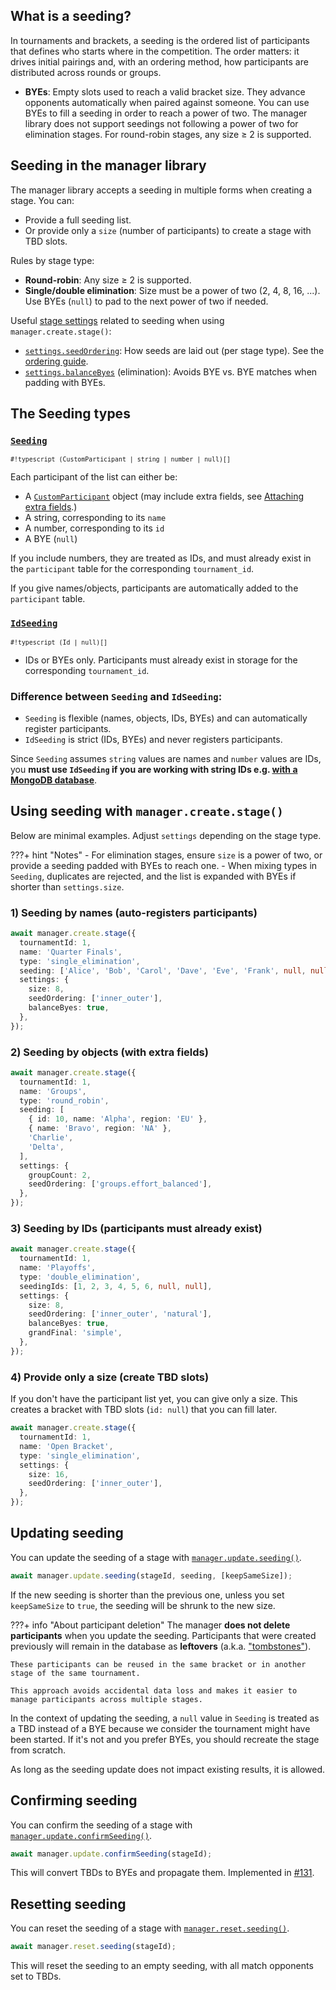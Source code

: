 ## What is a seeding?

In tournaments and brackets, a seeding is the ordered list of participants that defines who starts where in the competition. The order matters: it drives initial pairings and, with an ordering method, how participants are distributed across rounds or groups.

- **BYEs**: Empty slots used to reach a valid bracket size. They advance opponents automatically when paired against someone.
  You can use BYEs to fill a seeding in order to reach a power of two. The manager library does not support seedings not following a power of two for elimination stages. For round-robin stages, any size ≥ 2 is supported.


## Seeding in the manager library

The manager library accepts a seeding in multiple forms when creating a stage. You can:

- Provide a full seeding list.
- Or provide only a `size` (number of participants) to create a stage with TBD slots.

Rules by stage type:

- **Round-robin**: Any size ≥ 2 is supported.
- **Single/double elimination**: Size must be a power of two (2, 4, 8, 16, ...). Use BYEs (`null`) to pad to the next power of two if needed.

Useful [stage settings](/brackets-docs/reference/model/interfaces/StageSettings.html) related to seeding when using `manager.create.stage()`:

- [`settings.seedOrdering`](/brackets-docs/reference/model/interfaces/StageSettings.html#seedOrdering): How seeds are laid out (per stage type). See the [ordering guide](ordering.md).
- [`settings.balanceByes`](/brackets-docs/reference/model/interfaces/StageSettings.html#balanceByes) (elimination): Avoids BYE vs. BYE matches when padding with BYEs.


## The Seeding types

### [`Seeding`](/brackets-docs/reference/model/types/Seeding.html)

<sub>`#!typescript (CustomParticipant | string | number | null)[]`</sub>

Each participant of the list can either be:

- A [`CustomParticipant`](/brackets-docs/reference/model/types/CustomParticipant.html) object (may include extra fields, see [Attaching extra fields](extra-fields.md).)
- A string, corresponding to its `name`
- A number, corresponding to its `id`
- A BYE (`null`)

If you include numbers, they are treated as IDs, and must already exist in the `participant` table for the corresponding `tournament_id`.

If you give names/objects, participants are automatically added to the `participant` table.

### [`IdSeeding`](/brackets-docs/reference/model/types/IdSeeding.html)

<sub>`#!typescript (Id | null)[]`</sub>

  - IDs or BYEs only. Participants must already exist in storage for the corresponding `tournament_id`.

### Difference between `Seeding` and `IdSeeding`:

- `Seeding` is flexible (names, objects, IDs, BYEs) and can automatically register participants.
- `IdSeeding` is strict (IDs, BYEs) and never registers participants.

Since `Seeding` assumes `string` values are names and `number` values are IDs, you **must use `IdSeeding` if you are working with string IDs e.g. [with a MongoDB database](https://github.com/Drarig29/brackets-manager.js/issues/113)**.


## Using seeding with `manager.create.stage()`

Below are minimal examples. Adjust `settings` depending on the stage type.

???+ hint "Notes"
    - For elimination stages, ensure `size` is a power of two, or provide a seeding padded with BYEs to reach one.
    - When mixing types in `Seeding`, duplicates are rejected, and the list is expanded with BYEs if shorter than `settings.size`.


### 1) Seeding by names (auto-registers participants)

```ts
await manager.create.stage({
  tournamentId: 1,
  name: 'Quarter Finals',
  type: 'single_elimination',
  seeding: ['Alice', 'Bob', 'Carol', 'Dave', 'Eve', 'Frank', null, null],
  settings: {
    size: 8,
    seedOrdering: ['inner_outer'],
    balanceByes: true,
  },
});
```

### 2) Seeding by objects (with extra fields)

```ts
await manager.create.stage({
  tournamentId: 1,
  name: 'Groups',
  type: 'round_robin',
  seeding: [
    { id: 10, name: 'Alpha', region: 'EU' },
    { name: 'Bravo', region: 'NA' },
    'Charlie',
    'Delta',
  ],
  settings: {
    groupCount: 2,
    seedOrdering: ['groups.effort_balanced'],
  },
});
```

### 3) Seeding by IDs (participants must already exist)

```ts
await manager.create.stage({
  tournamentId: 1,
  name: 'Playoffs',
  type: 'double_elimination',
  seedingIds: [1, 2, 3, 4, 5, 6, null, null],
  settings: {
    size: 8,
    seedOrdering: ['inner_outer', 'natural'],
    balanceByes: true,
    grandFinal: 'simple',
  },
});
```

### 4) Provide only a size (create TBD slots)

If you don't have the participant list yet, you can give only a size. This creates a bracket with TBD slots (`id: null`) that you can fill later.

```ts
await manager.create.stage({
  tournamentId: 1,
  name: 'Open Bracket',
  type: 'single_elimination',
  settings: {
    size: 16,
    seedOrdering: ['inner_outer'],
  },
});
```

## Updating seeding

You can update the seeding of a stage with [`manager.update.seeding()`](/brackets-docs/reference/manager/classes/Update.html#seeding).

```ts
await manager.update.seeding(stageId, seeding, [keepSameSize]);
```

If the new seeding is shorter than the previous one, unless you set `keepSameSize` to `true`, the seeding will be shrunk to the new size.

???+ info "About participant deletion"
    The manager **does not delete participants** when you update the seeding.
    Participants that were created previously will remain in the database as **leftovers** (a.k.a. ["tombstones"](https://en.wikipedia.org/wiki/Tombstone_(programming))).  

    These participants can be reused in the same bracket or in another stage of the same tournament.  

    This approach avoids accidental data loss and makes it easier to manage participants across multiple stages.

In the context of updating the seeding, a `null` value in `Seeding` is treated as a TBD instead of a BYE because we consider the tournament might have been started.
If it's not and you prefer BYEs, you should recreate the stage from scratch.

As long as the seeding update does not impact existing results, it is allowed.

## Confirming seeding

You can confirm the seeding of a stage with [`manager.update.confirmSeeding()`](/brackets-docs/reference/manager/classes/Update.html#confirmSeeding).

```ts
await manager.update.confirmSeeding(stageId);
```

This will convert TBDs to BYEs and propagate them. Implemented in [#131](https://github.com/Drarig29/brackets-manager.js/issues/131).

## Resetting seeding

You can reset the seeding of a stage with [`manager.reset.seeding()`](/brackets-docs/reference/manager/classes/Reset.html#seeding).

```ts
await manager.reset.seeding(stageId);
```

This will reset the seeding to an empty seeding, with all match opponents set to TBDs.